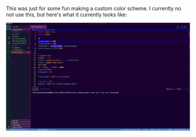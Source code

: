 This was just for some fun making a custom color scheme. I currently no not use this, but here's what it currently looks like:

<img align="center" src="/VS_colors.jpg">
